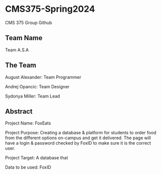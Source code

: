 # CMS375-Spring2024
CMS 375 Group Github


## Team Name
Team A.S.A


## The Team

August Alexander: Team Programmer

Andrej Opancic: Team Designer

Sydonya Miller: Team Lead

## Abstract
Project Name: FoxEats

Project Purpose: Creating a database & platform for students to order food from the different options on-campus and get it delivered. The page will have a login & password checked by FoxID to make sure it is the correct user.

Project Target: A database that 

Data to be used: FoxID
